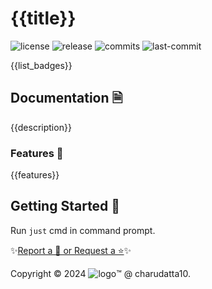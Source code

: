  
# {{title}}

<!-- Badges: Project Status GitHub -->
![license](https://badgen.net/static/license/GPL-3.0/blue)
![release](https://badgen.net/github/release/charudatta10/{{title}})
![commits](https://badgen.net/github/commits/charudatta10/{{title}})
![last-commit](https://badgen.net/badge/github/last-commit/{{title}})
<!-- Badges: Tools used -->
{{list_badges}}

## Documentation 🗎

{{description}}  

### Features 🌟

{{features}} 

## Getting Started 🌱

Run `just` cmd in command prompt.

✨[Report a 🐛 or Request a ⭐](https://github.com/{{user}}/{{title}}/issues)✨

Copyright :copyright: 2024 ![logo](docs/assets/images/icon.svg):tm: @ charudatta10.   

<!-- Acknowledgment, References, Misc -->
